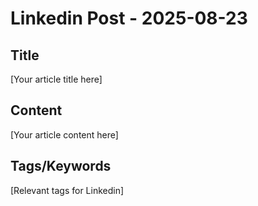 # Linkedin Post - 2025-08-23

## Title
[Your article title here]

## Content
[Your article content here]

## Tags/Keywords
[Relevant tags for Linkedin]
